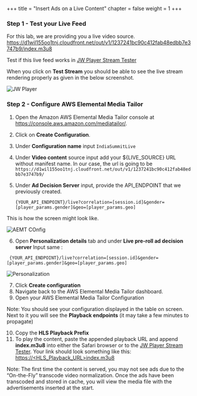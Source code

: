 +++
title = "Insert Ads on a Live Content"
chapter = false
weight = 1
+++

### Step 1 - Test your Live Feed

For this lab, we are providing you a live video source.
https://d1wil155oo1tnj.cloudfront.net/out/v1/1237241bc90c412fab48edbb7e3747b9/index.m3u8

Test if this live feed works in [JW Player Stream Tester](https://developer.jwplayer.com/tools/stream-tester/)

When you click on **Test Stream** you should be able to see the live stream rendering properly as given in the below screenshot. 

![JW Player](/images/jw_player.PNG)

### Step 2 - Configure AWS Elemental Media Tailor

1. Open the Amazon AWS Elemental Media Tailor console at https://console.aws.amazon.com/mediatailor/. 
2. Click on  **Create Configuration**. 
3. Under **Configuration name** input `IndiaSummitLive`
4. Under **Video content** source input add your ${LIVE_SOURCE} URL without manifest name. In our case, the url is going to be `https://d1wil155oo1tnj.cloudfront.net/out/v1/1237241bc90c412fab48edbb7e3747b9/`

5. Under **Ad Decision Server** input, provide the API_ENDPOINT that we previously created. 

    ``` shell
    {YOUR_API_ENDPOINT}/live?correlation=[session.id]&gender=[player_params.gender]&geo=[player_params.geo]

    ```

This is how the screen might look like. 

![AEMT COnfig](/images/AEMT_Live.png)


6. Open **Personalization details** tab and under **Live pre-roll ad decision server** Input same :

```shell
 {YOUR_API_ENDPOINT}/live?correlation=[session.id]&gender=[player_params.gender]&geo=[player_params.geo]
```

![Personalization](/images/AEMS_Personalize.png)

7. Click **Create configuration** 
8. Navigate back to the AWS Elemental Media Tailor dashboard.
9. Open your AWS Elemental Media Tailor Configuration

Note: You should see your configuration displayed in the table on screen. Next to it you will see the **Playback endpoints** (it may take a few minutes to propagate)

10. Copy the **HLS Playback Prefix**
11. To play the content, paste the appended playback URL and append **index.m3u8** into either the Safari browser or to the [JW Player Stream Tester](https://developer.jwplayer.com/tools/stream-tester/). Your link should look something like this:  [https://<HLS_Playback_URL>index.m3u8](https://7e7ccbfb4c05400696da27a06cbbe888.mediatailor.us-east-1.amazonaws.com/v1/master/1ff1c90ae6fbc558a1f7f1c4631ee0ff55fcb49b/summit_live/index.m3u8)

Note: The first time the content is served, you may not see ads due to the “On-the-Fly” transcode video normalization.  Once the ads have been transcoded and stored in cache, you will view the media file with the advertisements inserted at the start.

